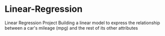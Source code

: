 # Linear-Regression
Linear Regression Project
Building a linear model to express the relationship between a car's mileage (mpg) and the rest of its other attributes
